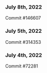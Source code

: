 ### July 8th, 2022

Commit #146607

### July 5th, 2022

Commit #314353


### July 4th, 2022

Commit #72281
